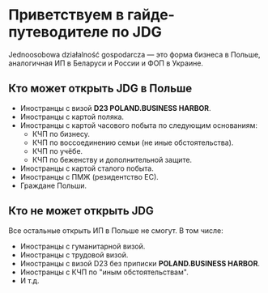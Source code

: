 # Приветствуем в гайде-путеводителе по JDG

Jednoosobowa działalność gospodarcza — это форма бизнеса в Польше, аналогичная
ИП в Беларуси и России и ФОП в Украине.

## Кто может открыть JDG в Польше

- Иностранцы с визой **D23 POLAND.BUSINESS HARBOR**.
- Иностранцы с картой поляка.
- Иностранцы с картой часового побыта по следующим основаниям:
  - КЧП по бизнесу.
  - КЧП по воссоединению семьи (не иные обстоятельства).
  - КЧП по учёбе.
  - КЧП по беженству и дополнительной защите.
- Иностранцы с картой сталого побыта.
- Иностранцы с ПМЖ (резидентство ЕС).
- Граждане Польши.

## Кто не может открыть JDG

Все остальные открыть ИП в Польше не смогут. В том числе:

- Иностранцы с гуманитарной визой.
- Иностранцы с трудовой визой.
- Иностранцы с визой D23 без приписки **POLAND.BUSINESS HARBOR**.
- Иностранцы с КЧП по "иным обстоятельствам".
- И т.д.
